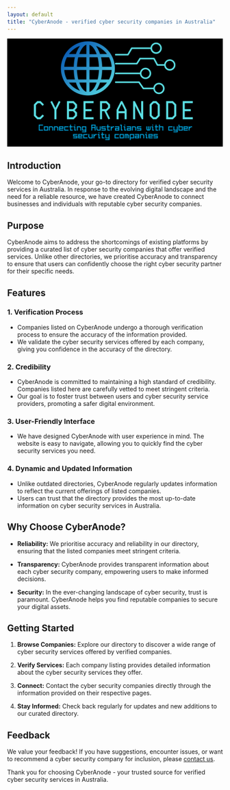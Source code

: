```yaml
---
layout: default
title: "CyberAnode - verified cyber security companies in Australia"
---
```

![CyberAnode Logo](assets/cyberanode_github.png)

## Introduction

Welcome to CyberAnode, your go-to directory for verified cyber security services in Australia. In response to the evolving digital landscape and the need for a reliable resource, we have created CyberAnode to connect businesses and individuals with reputable cyber security companies.

## Purpose

CyberAnode aims to address the shortcomings of existing platforms by providing a curated list of cyber security companies that offer verified services. Unlike other directories, we prioritise accuracy and transparency to ensure that users can confidently choose the right cyber security partner for their specific needs.

## Features

### 1. **Verification Process**
   - Companies listed on CyberAnode undergo a thorough verification process to ensure the accuracy of the information provided.
   - We validate the cyber security services offered by each company, giving you confidence in the accuracy of the directory.

### 2. **Credibility**
   - CyberAnode is committed to maintaining a high standard of credibility. Companies listed here are carefully vetted to meet stringent criteria.
   - Our goal is to foster trust between users and cyber security service providers, promoting a safer digital environment.

### 3. **User-Friendly Interface**
   - We have designed CyberAnode with user experience in mind. The website is easy to navigate, allowing you to quickly find the cyber security services you need.

### 4. **Dynamic and Updated Information**
   - Unlike outdated directories, CyberAnode regularly updates information to reflect the current offerings of listed companies.
   - Users can trust that the directory provides the most up-to-date information on cyber security services in Australia.

## Why Choose CyberAnode?

- **Reliability:** We prioritise accuracy and reliability in our directory, ensuring that the listed companies meet stringent criteria.
  
- **Transparency:** CyberAnode provides transparent information about each cyber security company, empowering users to make informed decisions.

- **Security:** In the ever-changing landscape of cyber security, trust is paramount. CyberAnode helps you find reputable companies to secure your digital assets.

## Getting Started

1. **Browse Companies:** Explore our directory to discover a wide range of cyber security services offered by verified companies.
   
2. **Verify Services:** Each company listing provides detailed information about the cyber security services they offer. 

3. **Connect:** Contact the cyber security companies directly through the information provided on their respective pages.

4. **Stay Informed:** Check back regularly for updates and new additions to our curated directory.

## Feedback

We value your feedback! If you have suggestions, encounter issues, or want to recommend a cyber security company for inclusion, please [contact us](https://github.com/CyberAnode/Registrations/issues).

Thank you for choosing CyberAnode - your trusted source for verified cyber security services in Australia.